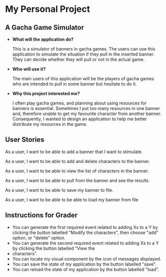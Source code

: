 #  My Personal Project

## A Gacha Game Simulator

- **What will the application do?**

  This is a simulator of banners in gacha games. The users can use this application to simulate the situation if they 
pull in the inserted banner. They can decide whether they will pull or not in the actual game.


- **Who will use it?**

  The main users of this application will be the players of gacha games who are intended to pull in some banner but
hesitate to do it.


- **Why this project interested me?**

  I often play gacha games, and planning about using resources for banners is essential. Sometimes I put too many
  resources in one banner and, therefore unable to get my favourite character from another banner. Consequently, I wanted to
  design an application to help me better distribute my resources in the game.


## User Stories

As a user, I want to be able to add a banner that I want to stimulate.

As a user, I want to be able to add and delete characters to the banner.

As a user, I want to be able to view the list of characters in the banner.

As a user, I want to be able to pull from the banner and see the results.

As a user, I want to be able to save my banner to file.

As a user, I want to be able to be able to load my banner from file 

## Instructions for Grader

- You can generate the first required event related to adding Xs to a Y by clicking the button labelled "Modify the 
characters", then choose "add" option, or "delete" option.
- You can generate the second required event related to adding Xs to a Y by clicking the button labelled "View the 
- characters".
- You can locate my visual component by the icon of messages displayed.
- You can save the state of my application by the button labelled "save".
- You can reload the state of my application by the button labelled "load".